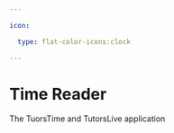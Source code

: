 ```yaml
---

icon: 

  type: flat-color-icons:clock

---
```


# Time Reader

The TuorsTime and TutorsLive application